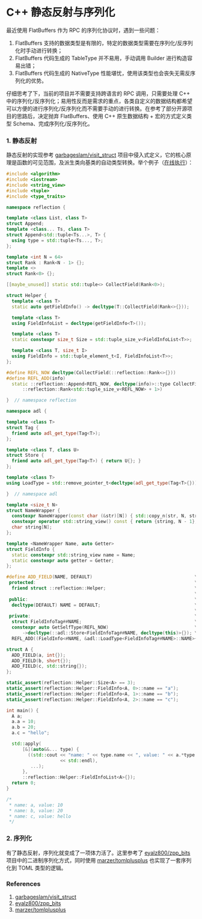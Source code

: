 # C++ 静态反射与序列化

最近使用 FlatBuffers 作为 RPC 的序列化协议时，遇到一些问题：

1. FlatBuffers 支持的数据类型是有限的，特定的数据类型需要在序列化/反序列化时手动进行转换；
2. FlatBuffers 代码生成的 TableType 并不易用，手动调用 Builder 进行构造容易出错；
3. FlatBuffers 代码生成的 NativeType 性能堪忧，使用该类型也会丧失无需反序列化的优势。

仔细思考了下，当前的项目并不需要支持跨语言的 RPC 调用，只需要处理 C++ 中的序列化/反序列化；易用性反而是需求的重点，各类自定义的数据结构都希望可以方便的进行序列化/反序列化而不需要手动的进行转换。在参考了部分开源项目的思路后，决定抛弃 FlatBuffers、使用 C++ 原生数据结构 + 宏的方式定义类型 Schema、完成序列化/反序列化。

### 1. 静态反射

静态反射的实现参考 [garbageslam/visit_struct](https://github.com/garbageslam/visit_struct#intrusive-syntax) 项目中侵入式定义，它的核心原理是函数的可见范围，及派生类向基类的自动类型转换。举个例子（[在线执行](https://godbolt.org/z/xx98nbxE7)）：

```cpp
#include <algorithm>
#include <iostream>
#include <string_view>
#include <tuple>
#include <type_traits>

namespace reflection {

template <class List, class T>
struct Append;
template <class... Ts, class T>
struct Append<std::tuple<Ts...>, T> {
  using type = std::tuple<Ts..., T>;
};

template <int N = 64>
struct Rank : Rank<N - 1> {};
template <>
struct Rank<0> {};

[[maybe_unused]] static std::tuple<> CollectField(Rank<0>);

struct Helper {
  template <class T>
  static auto getFieldInfo() -> decltype(T::CollectField(Rank<>{}));

  template <class T>
  using FieldInfoList = decltype(getFieldInfo<T>());

  template <class T>
  static constexpr size_t Size = std::tuple_size_v<FieldInfoList<T>>;

  template <class T, size_t I>
  using FieldInfo = std::tuple_element_t<I, FieldInfoList<T>>;
};

#define REFL_NOW decltype(CollectField(::reflection::Rank<>{}))
#define REFL_ADD(info)                                                      \
  static ::reflection::Append<REFL_NOW, decltype(info)>::type CollectField( \
      ::reflection::Rank<std::tuple_size_v<REFL_NOW> + 1>)

}  // namespace reflection

namespace adl {

template <class T>
struct Tag {
  friend auto adl_get_type(Tag<T>);
};

template <class T, class U>
struct Store {
  friend auto adl_get_type(Tag<T>) { return U{}; }
};

template <class T>
using LoadType = std::remove_pointer_t<decltype(adl_get_type(Tag<T>{}))>;

}  // namespace adl

template <size_t N>
struct NameWrapper {
  constexpr NameWrapper(const char (&str)[N]) { std::copy_n(str, N, string); }
  constexpr operator std::string_view() const { return {string, N - 1}; }
  char string[N];
};

template <NameWrapper Name, auto Getter>
struct FieldInfo {
  static constexpr std::string_view name = Name;
  static constexpr auto getter = Getter;
};

#define ADD_FIELD(NAME, DEFAULT)                                      \
 protected:                                                           \
  friend struct ::reflection::Helper;                                 \
                                                                      \
 public:                                                              \
  decltype(DEFAULT) NAME = DEFAULT;                                   \
                                                                      \
 private:                                                             \
  struct FieldInfoTag##NAME;                                          \
  constexpr auto GetSelfType(REFL_NOW)                                \
      ->decltype(::adl::Store<FieldInfoTag##NAME, decltype(this)>{}); \
  REFL_ADD((FieldInfo<#NAME, &adl::LoadType<FieldInfoTag##NAME>::NAME>{}))

struct A {
  ADD_FIELD(a, int{});
  ADD_FIELD(b, short{});
  ADD_FIELD(c, std::string{});
};

static_assert(reflection::Helper::Size<A> == 3);
static_assert(reflection::Helper::FieldInfo<A, 0>::name == "a");
static_assert(reflection::Helper::FieldInfo<A, 1>::name == "b");
static_assert(reflection::Helper::FieldInfo<A, 2>::name == "c");

int main() {
  A a;
  a.a = 10;
  a.b = 20;
  a.c = "hello";

  std::apply(
      [&](auto&&... type) {
        ((std::cout << "name: " << type.name << ", value: " << a.*type.getter
                    << std::endl),
         ...);
      },
      ::reflection::Helper::FieldInfoList<A>{});
  return 0;
}

/*
 * name: a, value: 10
 * name: b, value: 20
 * name: c, value: hello
 */
```

### 2. 序列化

有了静态反射，序列化就变成了一项体力活了。这里参考了 [eyalz800/zpp_bits](https://github.com/eyalz800/zpp_bits) 项目中的二进制序列化方式，同时使用 [marzer/tomlplusplus](https://github.com/marzer/tomlplusplus) 也实现了一套序列化到 TOML 类型的逻辑。

### References

1. [garbageslam/visit_struct](https://github.com/garbageslam/visit_struct)
2. [eyalz800/zpp_bits](https://github.com/eyalz800/zpp_bits)
3. [marzer/tomlplusplus](https://github.com/marzer/tomlplusplus)
